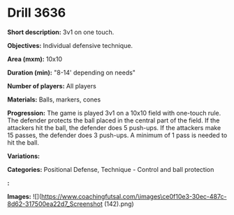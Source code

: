 # Drill 3636

**Short description:**
3v1 on one touch.

**Objectives:**
Individual defensive technique.

**Area (mxm):**
10x10

**Duration (min):**
"8-14' depending on needs"

**Number of players:**
All players

**Materials:**
Balls, markers, cones

**Progression:**
The game is played 3v1 on a 10x10 field with one-touch rule. The defender protects the ball placed in the central part of the field. If the attackers hit the ball, the defender does 5 push-ups. If the attackers make 15 passes, the defender does 3 push-ups. A minimum of 1 pass is needed to hit the ball.

**Variations:**


**Categories:**
Positional Defense, Technique - Control and ball protection

**:**


**Images:**
![](https://www.coachingfutsal.com/\images\ce0f10e3-30ec-487c-8d62-317500ea22d7_Screenshot (142).png)

